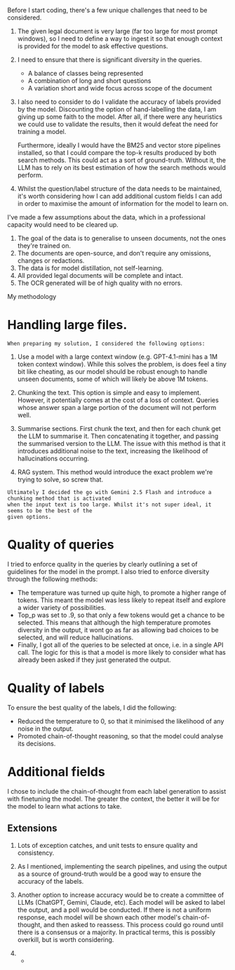 

Before I start coding, there's a few unique challenges that need to be considered.

1. The given legal document is very large (far too large for most prompt windows),
    so I need to define a way to ingest it so that enough context is provided for
    the model to ask effective questions.

2. I need to ensure that there is significant diversity in the queries.
   * A balance of classes being represented
   * A combination of long and short questions
   * A variation short and wide focus across scope of the document

3. I also need to consider to do I validate the accuracy of labels provided by the model.
    Discounting the option of hand-labelling the data, I am giving up some faith
    to the model. After all, if there were any heuristics we could use to validate the results, 
    then it would defeat the need for training a model. 
    
    Furthermore, ideally I would have the BM25 and vector store pipelines installed, 
    so that I could compare the top-k results produced by both search methods.
    This could act as a sort of ground-truth. Without it, the LLM has to rely on its 
    best estimation of how the search methods would perform.

4. Whilst the question/label structure of the data needs to be maintained, it's worth 
    considering how I can add additional custom fields I can add in order to 
    maximise the amount of information for the model to learn on.

I've made a few assumptions about the data, which in a professional capacity would need to be cleared up.

1. The goal of the data is to generalise to unseen documents, not the ones they're trained on.
2. The documents are open-source, and don't require any omissions, changes or redactions.
3. The data is for model distillation, not self-learning.
4. All provided legal documents will be complete and intact. 
5. The OCR generated will be of high quality with no errors.

My methodology

# Handling large files.
    
    When preparing my solution, I considered the following options:

   1. Use a model with a large context window (e.g. GPT-4.1-mini has a 1M token context window).
    While this solves the problem, is does feel a tiny bit like cheating, as our model should be
    robust enough to handle unseen documents, some of which will likely be above 1M tokens.

   2. Chunking the text. This option is simple and easy to implement. However, it potentially
    comes at the cost of a loss of context. Queries whose answer span a large portion of the 
    document will not perform well.

   3. Summarise sections. First chunk the text, and then for each chunk get the LLM to summarise 
    it. Then concatenating it together, and passing the summarised version to the LLM.
    The issue with this method is that it introduces additional noise to the text, increasing the
    likelihood of hallucinations occurring. 

   4. RAG system. This method would introduce the exact problem we're trying to solve, so screw that.

    Ultimately I decided the go with Gemini 2.5 Flash and introduce a chunking method that is activated
    when the input text is too large. Whilst it's not super ideal, it seems to be the best of the
    given options.
    
# Quality of queries
I tried to enforce quality in the queries by clearly outlining a set of guidelines for the model in the prompt.
I also tried to enforce diversity through the following methods:
* The temperature was turned up quite high, to promote a higher range of tokens. 
    This meant the model was less likely to repeat itself and explore a wider variety of possibilities.
* Top_p was set to .9, so that only a few tokens would get a chance to be selected. 
    This means that although the high temperature promotes diversity in the output,
    it wont go as far as allowing bad choices to be selected, and will reduce hallucinations.
* Finally, I got all of the queries to be selected at once, i.e. in a single API call.
    The logic for this is that a model is more likely to consider what has already been asked
    if they just generated the output.

# Quality of labels
To ensure the best quality of the labels, I did the following:
* Reduced the temperature to 0, so that it minimised the likelihood of any noise in the output.
* Promoted chain-of-thought reasoning, so that the model could analyse its decisions.

# Additional fields
I chose to include the chain-of-thought from each label generation to assist with finetuning
the model. The greater the context, the better it will be for the model to learn what actions to
take.

## Extensions

1. Lots of exception catches, and unit tests to ensure quality and consistency.

2. As I mentioned, implementing the search pipelines, and using the output as a source of ground-truth
    would be a good way to ensure the accuracy of the labels.

3. Another option to increase accuracy would be to create a committee of LLMs (ChatGPT, Gemini, Claude, etc).
    Each model will be asked to label the output, and a poll would be conducted. If there is not a uniform
    response, each model will be shown each other model's chain-of-thought, and then asked to reassess.
    This process could go round until there is a consensus or a majority. In practical terms, this is 
    possibly overkill, but is worth considering.

4. +